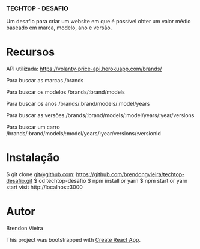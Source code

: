 ### TECHTOP - DESAFIO 

Um desafio para criar um website em que é possível obter um valor médio baseado em marca, modelo, ano e versão. 





# Recursos

API utilizada: https://volanty-price-api.herokuapp.com/brands/

Para buscar as marcas /brands

Para buscar os modelos /brands/:brand/models

Para buscar os anos /brands/:brand/models/:model/years

Para buscar as versões /brands/:brand/models/:model/years/:year/versions

Para buscar um carro /brands/:brand/models/:model/years/:year/versions/:versionId

# Instalação

$ git clone git@github.com: https://github.com/brendongvieira/techtop-desafio.git
$ cd techtop-desafio
$ npm install or yarn
$ npm start or yarn start
visit http://localhost:3000

# Autor
Brendon Vieira

This project was bootstrapped with [Create React App](https://github.com/facebook/create-react-app).
